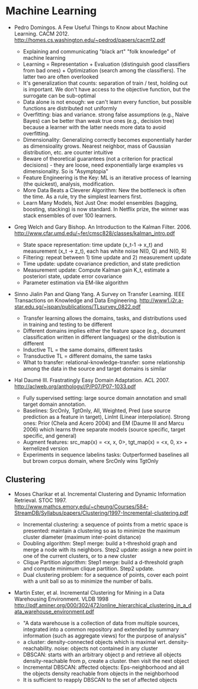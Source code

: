 Machine Learning
================

* Pedro Domingos. A Few Useful Things to Know about Machine Learning. CACM 2012. http://homes.cs.washington.edu/~pedrod/papers/cacm12.pdf
    - Explaining and communicating "black art" "folk knowledge" of machine learning
    - Learning = Representation + Evaluation (distinguish good classifiers from bad ones) + Optimization (search among the classifiers). The latter two are often overlooked
    - It's generalization that counts: separation of train / test, holding out is important. We don't have access to the objective function, but the surrogate can be sub-optimal
    - Data alone is not enough: we can't learn every function, but possible functions are distributed not uniformly
    - Overfitting: bias and variance. strong false assumptions (e.g., Naive Bayes) can be better than weak true ones (e.g., decision tree) because a learner with the latter needs more data to avoid overfitting.
    - Dimensionality: Generalizing correctly becomes exponentially harder as dimensioality grows. Nearest neighbor, mass of Gaussian distribution, etc. are counter intuitive
    - Beware of theoretical guarantees (not a criterion for practical decisions) - they are loose, need exponentially large examples vs dimensionality. So is "Asymptopia"
    - Feature Engineering is the Key: ML is an iterative process of learning (the quickest), analysis, modification.
    - More Data Beats a Cleverer Algorithm: New the bottleneck is often the time. As a rule, try the simplest learners first.
    - Learn Many Models, Not Just One: model ensembles (bagging, boosting, stacking) is now standard. In Netflix prize, the winner was stack ensembles of over 100 learners.

* Greg Welch and Gary Bishop. An Introduction to the Kalman Filter. 2006. http://www.cfar.umd.edu/~fer/cmsc828/classes/kalman_intro.pdf
    - State space representation: time update (x_t-1 -> x_t) and measurement (x_t -> z_t), each has white noise N(0, Q) and N(0, R)
    - Filtering: repeat between 1) time update and 2) measurement update
    - Time update: update covariance prediction, and state prediction
    - Measurement update: Compute Kalman gain K_t, estimate a posteriori state, update error covariance
    - Parameter estimation via EM-like algorithm

* Sinno Jialin Pan and Qiang Yang. A Survey on Transfer Learning. IEEE Transactions on Knowledge and Data Engineering. http://www1.i2r.a-star.edu.sg/~jspan/publications/TLsurvey_0822.pdf
    - Transfer learning allows the domains, tasks, and distributions used in training and testing to be different
    - Different domains implies either the feature space (e.g., document classification written in different languages) or the distribution is different
    - Inductive TL = the same domains, different tasks
    - Transductive TL = different domains, the same tasks
    - What to transfer: relational-knowledge-transfer: some relationship among the data in the source and target domains is similar

* Hal Daumé III. Frastratingly Easy Domain Adaptation. ACL 2007.  http://aclweb.org/anthology//P/P07/P07-1033.pdf
    - Fully supervised setting: large source domain annotation and small target domain annotation.
    - Baselines: SrcOnly, TgtOnly, All, Weighted, Pred (use source prediction as a feature in target), LinInt (Linear interpolation). Strong ones: Prior (Chela and Acero 2004) and EM (Daume III and Marcu 2006) which learns three separate models (source specific, target specific, and general)
    - Augment features: src_map(x) = <x, x, 0>, tgt_map(x) = <x, 0, x> + kernelized version
    - Experiments in sequence labelins tasks: Outperformed baselines all but brown corpus domain, where SrcOnly wins TgtOnly

Clustering
----------

* Moses Charikar et al. Incremental Clustering and Dynamic Information Retrieval. STOC 1997. http://www.mathcs.emory.edu/~cheung/Courses/584-StreamDB/Syllabus/papers/Clustering/1997-Incremental-clustering.pdf
    - Incremental clustering: a sequence of points from a metric space is presented: maintain a clustering so as to minimize the maximum cluster diameter (maximum inter-point distance)
    - Doubling algorithm: Step1 merge: build a t-threshold graph and merge a node with its neighbors. Step2 update: assign a new point in one of the current clusters, or to a new cluster
    - Clique Partition algorithm: Step1 merge: build a d-threshold graph and compute minimum clique partition. Step2 update.
    - Dual clustering problem: for a sequence of points, cover each point with a unit ball so as to minimize the number of balls.

* Martin Ester, et al. Incremental Clustering for Mining in a Data Warehousing Environment. VLDB 1998 http://pdf.aminer.org/000/302/472/online_hierarchical_clustering_in_a_data_warehouse_environment.pdf
    - "A data warehouse is a collection of data from multiple sources, integrated into a common repository and extended by summary information (such as aggregate views) for the purpose of analysis"
    - a cluster: density-connected objects which is maximal wrt. density-reachability. noise: objects not contained in any cluster
    - DBSCAN: starts with an arbitrary object p and retrieve all objects density-reachable from p, create a cluster. then visit the next object
    - Incremental DBSCAN: affected objects: Eps-neighborhood and all the objects density reachable from objects in the neighborhood
    - It is sufficient to reapply DBSCAN to the set of affected objects
